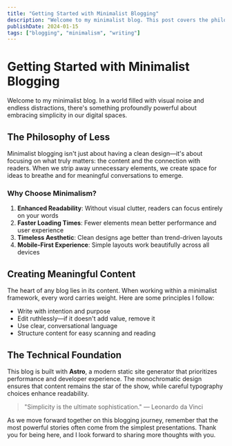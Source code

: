 ```yaml
---
title: "Getting Started with Minimalist Blogging"
description: "Welcome to my minimalist blog. This post covers the philosophy behind clean, distraction-free writing and how to create meaningful content."
publishDate: 2024-01-15
tags: ["blogging", "minimalism", "writing"]
---
```


# Getting Started with Minimalist Blogging

Welcome to my minimalist blog. In a world filled with visual noise and endless distractions, there's something profoundly powerful about embracing simplicity in our digital spaces.

## The Philosophy of Less

Minimalist blogging isn't just about having a clean design—it's about focusing on what truly matters: the content and the connection with readers. When we strip away unnecessary elements, we create space for ideas to breathe and for meaningful conversations to emerge.

### Why Choose Minimalism?

1. **Enhanced Readability**: Without visual clutter, readers can focus entirely on your words
2. **Faster Loading Times**: Fewer elements mean better performance and user experience  
3. **Timeless Aesthetic**: Clean designs age better than trend-driven layouts
4. **Mobile-First Experience**: Simple layouts work beautifully across all devices

## Creating Meaningful Content

The heart of any blog lies in its content. When working within a minimalist framework, every word carries weight. Here are some principles I follow:

- Write with intention and purpose
- Edit ruthlessly—if it doesn't add value, remove it
- Use clear, conversational language
- Structure content for easy scanning and reading

## The Technical Foundation

This blog is built with **Astro**, a modern static site generator that prioritizes performance and developer experience. The monochromatic design ensures that content remains the star of the show, while careful typography choices enhance readability.

> "Simplicity is the ultimate sophistication." — Leonardo da Vinci

As we move forward together on this blogging journey, remember that the most powerful stories often come from the simplest presentations. Thank you for being here, and I look forward to sharing more thoughts with you.